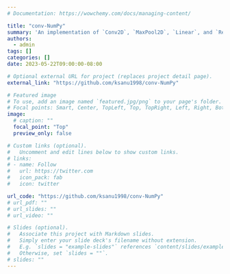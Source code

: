 ```yaml
---
# Documentation: https://wowchemy.com/docs/managing-content/

title: "conv-NumPy"
summary: 'An implementation of `Conv2D`, `MaxPool2D`, `Linear`, and `ReLU` using only NumPy. This work is being done during my summer internship at DeGirum Corp., Santa Clara.'
authors:
  - admin
tags: []
categories: []
date: 2023-05-22T09:00:00-08:00

# Optional external URL for project (replaces project detail page).
external_link: "https://github.com/ksanu1998/conv-NumPy"

# Featured image
# To use, add an image named `featured.jpg/png` to your page's folder.
# Focal points: Smart, Center, TopLeft, Top, TopRight, Left, Right, BottomLeft, Bottom, BottomRight.
image:
  # caption: ""
  focal_point: "Top"
  preview_only: false

# Custom links (optional).
#   Uncomment and edit lines below to show custom links.
# links:
# - name: Follow
#   url: https://twitter.com
#   icon_pack: fab
#   icon: twitter

url_code: "https://github.com/ksanu1998/conv-NumPy"
# url_pdf: ""
# url_slides: ""
# url_video: ""

# Slides (optional).
#   Associate this project with Markdown slides.
#   Simply enter your slide deck's filename without extension.
#   E.g. `slides = "example-slides"` references `content/slides/example-slides.md`.
#   Otherwise, set `slides = ""`.
# slides: ""
---
```

